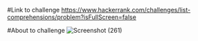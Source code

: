 #Link to challenge
https://www.hackerrank.com/challenges/list-comprehensions/problem?isFullScreen=false

#About to challenge
![Screenshot (261)](https://github.com/maddydevgits/python-daily-challenges/assets/80885515/62351a49-3e06-411b-854b-16fa9a4f6433)
